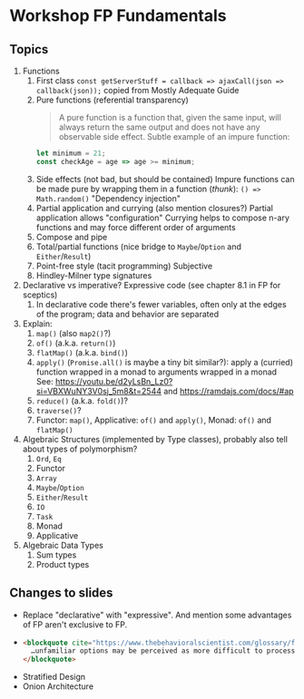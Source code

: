 # Workshop FP Fundamentals

## Topics

1. Functions
   1. First class
      `const getServerStuff = callback => ajaxCall(json => callback(json));` copied from Mostly Adequate Guide
   2. Pure functions (referential transparency)
      > A pure function is a function that, given the same input, will always return the same output and does not have any observable side effect.
      Subtle example of an impure function:
      ```js
      let minimum = 21;
      const checkAge = age => age >= minimum;
      ```
   3. Side effects (not bad, but should be contained)
      Impure functions can be made pure by wrapping them in a function (*thunk*): `() => Math.random()`
      "Dependency injection"
   4. Partial application and currying (also mention closures?)
      Partial application allows "configuration"
      Currying helps to compose n-ary functions and may force different order of arguments
   5. Compose and pipe
   6. Total/partial functions (nice bridge to `Maybe`/`Option` and `Either`/`Result`)
   7. Point-free style (tacit programming)
      Subjective
   8. Hindley-Milner type signatures
2. Declarative vs imperative? Expressive code (see chapter 8.1 in FP for sceptics)
   1.  In declarative code there's fewer variables, often only at the edges of the program; data and behavior are separated
3. Explain:
   1. `map()` (also `map2()`?)
   2. `of()` (a.k.a. `return()`)
   3. `flatMap()` (a.k.a. `bind()`)
   4. `apply()` (`Promise.all()` is maybe a tiny bit similar?): apply a (curried) function wrapped in a monad to arguments wrapped in a monad
      See: https://youtu.be/d2yLsBn_Lz0?si=VBXWuNY3V0sj_5m8&t=2544 and https://ramdajs.com/docs/#ap
   5. `reduce()` (a.k.a. `fold()`)?
   6. `traverse()`?
   7. Functor: `map()`, Applicative: `of()` and `apply()`, Monad: `of()` and `flatMap()`
4. Algebraic Structures (implemented by Type classes), probably also tell about types of polymorphism?
   1. `Ord`, `Eq`
   2. Functor
   3. `Array`
   4. `Maybe`/`Option`
   5. `Either`/`Result`
   6. `IO`
   7. `Task`
   8. Monad
   9. Applicative
5. Algebraic Data Types
   1. Sum types
   2. Product types

## Changes to slides

* Replace "declarative" with "expressive". And mention some advantages of FP aren't exclusive to FP.
*
  ```html
  <blockquote cite="https://www.thebehavioralscientist.com/glossary/familiarity-bias#:~:text=unfamiliar%20options%20may%20be%20perceived%20as%20more%20difficult%20to%20process%2C%20which%20can%20make%20them%20less%20appealing" class="font-serif italic">
    …unfamiliar options may be perceived as more difficult to process, which can make them less appealing.
  </blockquote>
  ```
* Stratified Design
* Onion Architecture
